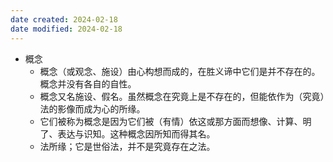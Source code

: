 ```yaml
---
date created: 2024-02-18
date modified: 2024-02-18
---
```

- 概念
    - 概念（或观念、施设）由心构想而成的，在胜义谛中它们是并不存在的。概念并没有各自的自性。
    - 概念又名施设、假名。虽然概念在究竟上是不存在的，但能依作为（究竟）法的影像而成为心的所缘。
    - 它们被称为概念是因为它们被（有情）依这或那方面而想像、计算、明了、表达与识知。这种概念因所知而得其名。
    - 法所缘；它是世俗法，并不是究竟存在之法。
